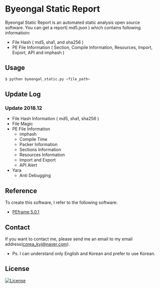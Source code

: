 # Byeongal Static Report
Byeongal Static Report is an automated static analysis open source software. You can get a report( md5.json ) which contains following informatioin:
* File Hash ( md5, sha1, and sha256 )
* PE File Information ( Section, Compile Information, Resources, Import, Export, API and imphash )

## Usage
```bash
$ python byeongal_static.py <file_path> 
```

## Update Log
### Update 2018.12
* File Hash Information ( md5, sha1, sha256 )
* File Magic
* PE File Information
  * imphash
  * Compile Time
  * Packer Information
  * Sections Information
  * Resources Information
  * Import and Export
  * API Alert
* Yara
  * Anti Debugging
  
## Reference
To create this software, I refer to the following software:
* [PEframe 5.0.1](https://github.com/guelfoweb/peframe)

## Contact
If you want to contact me, please send me an email to my email address(corea_kyj@naver.com).
* Ps. I can understand only English and Korean and prefer to use Korean.

## License
[![License](https://img.shields.io/:license-gpl3-blue.svg)](https://www.gnu.org/licenses/gpl-3.0.html)